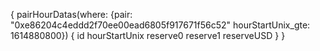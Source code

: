 {
  pairHourDatas(where: {pair: "0xe86204c4eddd2f70ee00ead6805f917671f56c52" hourStartUnix_gte: 1614880800}) {
    id
    hourStartUnix
    reserve0
    reserve1
    reserveUSD
  }
}
